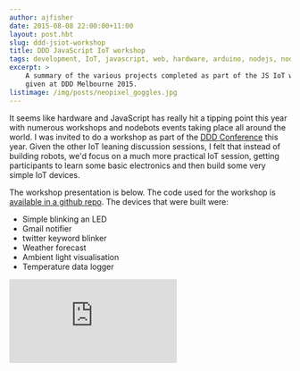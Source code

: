 ```yaml
---
author: ajfisher
date: 2015-08-08 22:00:00+11:00
layout: post.hbt
slug: ddd-jsiot-workshop
title: DDD JavaScript IoT workshop
tags: development, IoT, javascript, web, hardware, arduino, nodejs, nodebots
excerpt: >
    A summary of the various projects completed as part of the JS IoT workshop
    given at DDD Melbourne 2015.
listimage: /img/posts/neopixel_goggles.jpg
---
```


It seems like hardware and JavaScript has really hit a tipping point this year
with numerous workshops and nodebots events taking place all around the world.
I was invited to do a workshop as part of the [DDD Conference](http://www.dddmelbourne.com/)
this year. Given the other IoT leaning discussion sessions, I felt that instead
of building robots, we'd focus on a much more practical IoT session, getting
participants to learn some basic electronics and then build some very simple
IoT devices.

The workshop presentation is below. The code used for the workshop is
[available in a github repo](https://github.com/ajfisher/jsiot-workshop). The
devices that were built were:

* Simple blinking an LED
* Gmail notifier
* twitter keyword blinker
* Weather forecast
* Ambient light visualisation
* Temperature data logger

<p class="mediacontainer"><iframe title="JS IOT slides" frameborder="0" src="http://jsiot.ajf.io/"></iframe></p>
